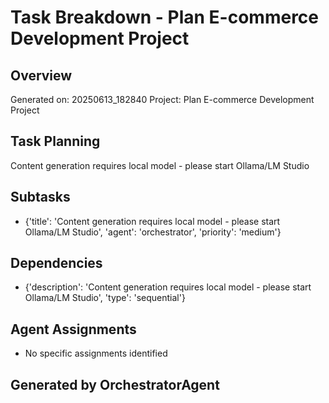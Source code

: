 # Task Breakdown - Plan E-commerce Development Project

## Overview
Generated on: 20250613_182840
Project: Plan E-commerce Development Project

## Task Planning
Content generation requires local model - please start Ollama/LM Studio

## Subtasks
- {'title': 'Content generation requires local model - please start Ollama/LM Studio', 'agent': 'orchestrator', 'priority': 'medium'}

## Dependencies
- {'description': 'Content generation requires local model - please start Ollama/LM Studio', 'type': 'sequential'}

## Agent Assignments
- No specific assignments identified

## Generated by OrchestratorAgent
